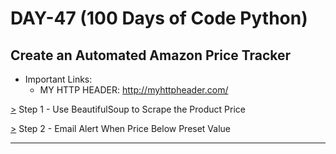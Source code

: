 # DAY-47 (100 Days of Code Python)

## Create an Automated Amazon Price Tracker

* Important Links:  
  * MY HTTP HEADER: http://myhttpheader.com/     <!-- To see your browser headers -->

[>](https://github.com/Aniruddh-482/Python/blob/main/047/Amazon%20Price%20Tracker%20Project/main.py) Step 1 - Use BeautifulSoup to Scrape the Product Price <br>

[>](https://github.com/Aniruddh-482/Python/blob/main/047/Amazon%20Price%20Tracker%20Project/main.py) Step 2 - Email Alert When Price Below Preset Value <br>
<hr>
